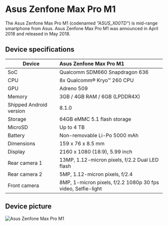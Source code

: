 # Asus Zenfone Max Pro M1

The Asus Zenfone Max Pro M1 (codenamed _"ASUS_X00TD"_) is mid-range smartphone from Asus.
Asus Zenfone Max Pro M1 was announced in April 2018 and released in May 2018.

## Device specifications

| Device                  | Asus Zenfone Max Pro M1                                      |
| ----------------------- | :----------------------------------------------------------- |
| SoC                     | Qualcomm SDM660 Snapdragon 636                               |
| CPU                     | 8x Qualcomm® Kryo™ 260 CPU                                   |
| GPU                     | Adreno 509                                                   |
| Memory                  | 3GB / 4GB RAM / 6GB (LPDDR4X)                                |
| Shipped Android version | 8.1.0                                                        |
| Storage                 | 64GB eMMC 5.1 flash storage                                  |
| MicroSD                 | Up to 4 TB                                                   |
| Battery                 | Non-removable Li-Po 5000 mAh                                 |
| Dimensions              | 159 x 76 x 8.5 mm                                            |
| Display                 | 2160 x 1080 (18:9), 5.99 inch                                |
| Rear camera 1           | 13MP, 1.12-micron pixels, f/2.2 Dual LED flash               |
| Rear camera 2           | 5MP, 1.12-micron pixels, f/2.4                               |
| Front camera            | 8MP, 1-micron pixels, f/2.2 1080p 30 fps video, Selfie-light |

## Device picture

![Asus Zenfone Max Pro M1](https://i-cdn.phonearena.com/images/articles/320775-image/Asus-ZenFone-Max-Pro-M1.jpg)
